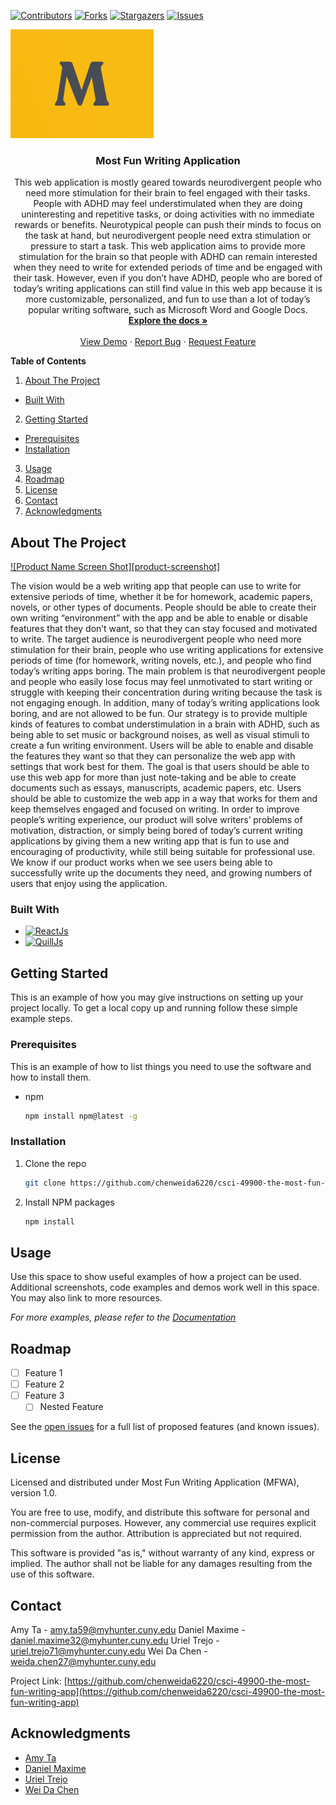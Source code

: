 <!-- 
*** Markdown "reference style" links for readability: https://www.markdownguide.org/basic-syntax/#reference-style-links
*** Open-source, real-time, in-browser Markdown editor: https://stackedit.io/
 -->

<a name="readme-top"></a>

<!-- Project Shields -->
[![Contributors][contributors-shield]][contributors-url]
[![Forks][forks-shield]][forks-url]
[![Stargazers][stars-shield]][stars-url]
[![Issues][issues-shield]][issues-url]
<!-- [![MIT License][license-shield]][license-url]
[![LinkedIn][linkedin-shield]][linkedin-url] -->

<!-- PROJECT LOGO -->
<!-- <br />
<div align="center">
  <a href="https://github.com/chenweida6220/csci-49900-the-most-fun-writing-app">
    <img src="most-fun-writing-app/public/images/Most-Fun-Writing-App_logo.png" alt="Logo" width="80" height="80">
  </a> -->

![Most Fun Writing Application_logo](most-fun-writing-app/public/images/Most-Fun-Writing-App_logo.png)

<h3 align="center">Most Fun Writing Application</h3>
  <p align="center">
    This web application is mostly geared towards neurodivergent people who need more stimulation for their brain to feel engaged with their tasks. People with ADHD may feel understimulated when they are doing uninteresting and repetitive tasks, or doing activities with no immediate rewards or benefits. Neurotypical people can push their minds to focus on the task at hand, but neurodivergent people need extra stimulation or pressure to start a task. This web application aims to provide more stimulation for the brain so that people with ADHD can remain interested when they need to write for extended periods of time and be engaged with their task. However, even if you don’t have ADHD, people who are bored of today’s writing applications can still find value in this web app because it is more customizable, personalized, and fun to use than a lot of today’s popular writing software, such as Microsoft Word and Google Docs.
    <br />
    <a href="https://github.com/chenweida6220/csci-49900-the-most-fun-writing-app"><strong>Explore the docs »</strong></a>
    <br />
    <br />
    <a href="https://github.com/chenweida6220/csci-49900-the-most-fun-writing-app">View Demo</a>
    ·
    <a href="https://github.com/chenweida6220/csci-49900-the-most-fun-writing-app">Report Bug</a>
    ·
    <a href="https://github.com/chenweida6220/csci-49900-the-most-fun-writing-app">Request Feature</a>
  </p>
</div>



<!-- TABLE OF CONTENTS -->
**Table of Contents**
1. [About The Project](#about-the-project)
- [Built With](#built-with)
2. [Getting Started](#getting-started)
- [Prerequisites](#prerequisites)
- [Installation](#installation)
3. [Usage](#usage)
4. [Roadmap](#roadmap)
5. [License](#license)
6. [Contact](#contact)
7. [Acknowledgments](#acknowledgments)



<!-- ABOUT THE PROJECT -->
## About The Project

[![Product Name Screen Shot][product-screenshot]](https://example.com)

The vision would be a web writing app that people can use to write for extensive periods of time, whether it be for homework, academic papers, novels, or other types of documents. People should be able to create their own writing “environment” with the app and be able to enable or disable features that they don’t want, so that they can stay focused and motivated to write. 
The target audience is neurodivergent people who need more stimulation for their brain, people who use writing applications for extensive periods of time (for homework, writing novels, etc.), and people who find today’s writing apps boring.
The main problem is that neurodivergent people and people who easily lose focus may feel unmotivated to start writing or struggle with keeping their concentration during writing because the task is not engaging enough. In addition, many of today’s writing applications look boring, and are not allowed to be fun.
Our strategy is to provide multiple kinds of features to combat understimulation in a brain with ADHD, such as being able to set music or background noises, as well as visual stimuli to create a fun writing environment. Users will be able to enable and disable the features they want so that they can personalize the web app with settings that work best for them.
The goal is that users should be able to use this web app for more than just note-taking and be able to create documents such as essays, manuscripts, academic papers, etc. Users should be able to customize the web app in a way that works for them and keep themselves engaged and focused on writing. 
In order to improve people’s writing experience, our product will solve writers’ problems of motivation, distraction, or simply being bored of today’s current writing applications by giving them a new writing app that is fun to use and encouraging of productivity, while still being suitable for professional use. We know if our product works when we see users being able to successfully write up the documents they need, and growing numbers of users that enjoy using the application.



### Built With
* [![ReactJs][React.dev]](https://react.dev/)
* [![QuillJs][Quill.js]](https://shields.io/badge/quilljs-grey?logo=javascript&style=for-the-badge)



<!-- GETTING STARTED -->
## Getting Started

This is an example of how you may give instructions on setting up your project locally.
To get a local copy up and running follow these simple example steps.

### Prerequisites

This is an example of how to list things you need to use the software and how to install them.
* npm
  ```sh
  npm install npm@latest -g
  ```

### Installation

1. Clone the repo
   ```sh
   git clone https://github.com/chenweida6220/csci-49900-the-most-fun-writing-app.git
   ```
2. Install NPM packages
   ```sh
   npm install
   ```



<!-- USAGE EXAMPLES -->
## Usage

Use this space to show useful examples of how a project can be used. Additional screenshots, code examples and demos work well in this space. You may also link to more resources.

_For more examples, please refer to the [Documentation](https://example.com)_



<!-- ROADMAP -->
## Roadmap

- [ ] Feature 1
- [ ] Feature 2
- [ ] Feature 3
    - [ ] Nested Feature

See the [open issues](https://github.com/chenweida6220/csci-49900-the-most-fun-writing-app/issues) for a full list of proposed features (and known issues).



<!-- LICENSE -->
## License

Licensed and distributed under Most Fun Writing Application (MFWA), version 1.0.

You are free to use, modify, and distribute this software for personal and non-commercial purposes. However, any commercial use requires explicit permission from the author. Attribution is appreciated but not required.

This software is provided "as is," without warranty of any kind, express or implied. The author shall not be liable for any damages resulting from the use of this software.



<!-- CONTACT -->
## Contact

Amy Ta - <amy.ta59@myhunter.cuny.edu>
Daniel Maxime - <daniel.maxime32@myhunter.cuny.edu>
Uriel Trejo - <uriel.trejo71@myhunter.cuny.edu>
Wei Da Chen - <weida.chen27@myhunter.cuny.edu>

Project Link: [https://github.com/chenweida6220/csci-49900-the-most-fun-writing-app](https://github.com/chenweida6220/csci-49900-the-most-fun-writing-app)



<!-- ACKNOWLEDGMENTS -->
## Acknowledgments

* [Amy Ta](https://github.com/redfumo)
* [Daniel Maxime](https://github.com/Danmaxime)
* [Uriel Trejo](https://github.com/Utrejo1125)
* [Wei Da Chen](https://github.com/chenweida6220)



<!-- MARKDOWN LINKS & IMAGES -->
<!-- https://www.markdownguide.org/basic-syntax/#reference-style-links -->
[contributors-shield]: https://img.shields.io/github/contributors/chenweida6220/csci-49900-the-most-fun-writing-app.svg?style=for-the-badge
[contributors-url]: https://github.com/chenweida6220/csci-49900-the-most-fun-writing-app/graphs/contributors
[forks-shield]: https://img.shields.io/github/forks/chenweida6220/csci-49900-the-most-fun-writing-app.svg?style=for-the-badge
[forks-url]: https://github.com/chenweida6220/csci-49900-the-most-fun-writing-app/network/members
[stars-shield]: https://img.shields.io/github/stars/chenweida6220/csci-49900-the-most-fun-writing-app.svg?style=for-the-badge
[stars-url]: https://github.com/chenweida6220/csci-49900-the-most-fun-writing-app/stargazers
[issues-shield]: https://img.shields.io/github/issues/chenweida6220/csci-49900-the-most-fun-writing-app.svg?style=for-the-badge
[issues-url]: https://github.com/chenweida6220/csci-49900-the-most-fun-writing-app/issues
<!-- [license-shield]: https://img.shields.io/github/license/chenweida6220/csci-49900-the-most-fun-writing-app.svg?style=for-the-badge -->
<!-- [license-url]: https://github.com/chenweida6220/csci-49900-the-most-fun-writing-app/blob/master/LICENSE.txt -->
<!-- [linkedin-shield]: https://img.shields.io/badge/-LinkedIn-black.svg?style=for-the-badge&logo=linkedin&colorB=555
[linkedin-url]: https://linkedin.com/in/linkedin_username
[product-screenshot]: images/screenshot.png -->
[React.dev]: https://shields.io/badge/react-black?logo=react&style=for-the-badge
[Quill.js]: https://shields.io/badge/quilljs-grey?logo=javascript&style=for-the-badge


